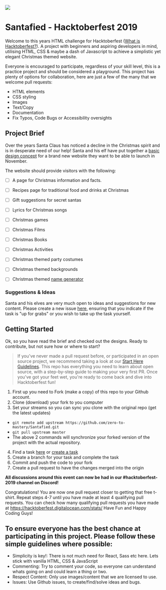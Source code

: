 ![](https://cdn.discordapp.com/attachments/598312632407293963/626070022447431783/santafied.png)
# Santafied - Hacktoberfest 2019 
 
Welcome to this years HTML challenge for Hacktoberfest ([What is Hacktoberfest?](https://github.com/zero-to-mastery/hacktoberfest-2019#what-is-hacktoberfest)). A project with beginners and aspiring developers in mind, utilising HTML, CSS & maybe a dash of Javascript to achieve a simplistic yet elegant Christmas themed website.
 
Everyone is encouraged to participate, regardless of your skill level, this is a practice project and should be considered a playground.  This project has plenty of options for collaboration, here are just a few of the many that we welcome pull requests: 
- HTML elements
- CSS styling
- Images
- Text/Copy
- Documentation
- Fix Typos, Code Bugs or Accessibility oversights
 
## Project Brief
Over the years Santa Claus has noticed a decline in the Christmas spirit and is in desperate need of our help! Santa and his elf have put together a [basic design concept](https://github.com/zero-to-mastery/Santafied/tree/master/design) for a brand new website they want to be able to launch in November.
 
The website should provide visitors with the following:
- [ ] A page for Christmas information and facts.
- [ ] Recipes page for traditional food and drinks at Christmas
- [ ] Gift suggestions for secret santas
- [ ] Lyrics for Christmas songs
- [ ] Christmas games
- [ ] Christmas Films
- [ ] Christmas Books
- [ ] Christmas Activities
- [ ] Christmas themed party costumes
- [ ] Christmas themed backgrounds
- [ ] Christmas themed [name generator](https://www.google.com/search?q=what+is+my+christmas+name&oq=what+is+my+christma&aqs=chrome.0.0j69i57j0l4.8031j0j4&sourceid=chrome&ie=UTF-8)
 
 
### Suggestions & Ideas
Santa and his elves are very much open to ideas and suggestions for new content. Please create a new issue [here](https://github.com/zero-to-mastery/Santafied/issues), ensuring that you indicate if the task is "up for grabs" or you wish to take up the task yourself. 
 
 
## Getting Started
Ok, so you have read the brief and checked out the designs. Ready to contribute, but not sure how or where to start?

> If you've never made a pull request before, or participated in an open source project, we recommend taking a look at our [Start Here Guidelines](https://github.com/zero-to-mastery/start-here-guidelines). This repo has everything you need to learn about open source, with a step-by-step guide to making your very first PR.
> Once you've got your feet wet, you're ready to come back and dive into Hacktoberfest fun!
 
1. First up you need to Fork (make a copy) of this repo to your Github account. 
2. Clone (download) your fork to you computer
3. Set your streams so you can sync you clone with the original repo (get the latest updates)

- `git remote add upstream https://github.com/zero-to-mastery/Santafied.git`
- `git pull upstream master`
- The above 2 commands will synchronize your forked version of the project with the actual repository.

4. Find a task [here](https://github.com/zero-to-mastery/Santafied/projects/1?add_cards_query=is%3Aopen) or [create a task](https://github.com/zero-to-mastery/Santafied/issues)
5. Create a branch for your task and complete the task
6. Commit and push the code to your fork
7. Create a pull request to have the changes merged into the origin


**All discussions around this event can now be had in our #hacktoberfest-2019 channel on Discord!**
 
Congratulations! You are now one pull request closer to getting that free t-shirt. Repeat steps 4-7 until you have made at least 4 qualifying pull requests. You can check how many qualifying pull requests you have made at https://hacktoberfest.digitalocean.com/stats/ Have Fun and Happy Coding Guys!
 
## To ensure everyone has the best chance at participating in this project. Please follow these simple guidelines where possible:
 
- Simplicity is key!: There is not much need for React, Sass etc here. Lets stick with vanilla HTML, CSS & JavaScript
- Commenting: Try to comment your code, so everyone can understand whats going on and could learn a thing or two.
- Respect Content: Only use images/content that we are licensed to use.
- Issues: Use Github issues, to create/find/solve ideas and bugs.
